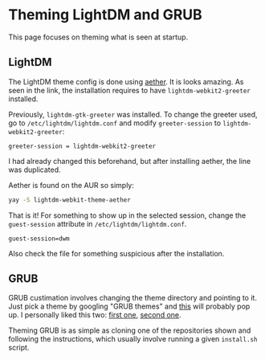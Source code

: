 # Theming LightDM and GRUB
This page focuses on theming what is seen at startup.

## LightDM
The LightDM theme config is done using [aether](https://github.com/NoiSek/Aether#installation). It is looks amazing. As seen in the link, the installation requires to have `lightdm-webkit2-greeter` installed.

Previously, `lightdm-gtk-greeter` was installed. To change the greeter used, go to `/etc/lightdm/lightdm.conf` and modify `greeter-session` to `lightdm-webkit2-greeter`:
```
greeter-session = lightdm-webkit2-greeter
```
I had already changed this beforehand, but after installing aether, the line was duplicated.

Aether is found on the AUR so simply:
```bash
yay -S lightdm-webkit-theme-aether
```
That is it! For something to show up in the selected session, change the `guest-session` attribute in `/etc/lightdm/lightdm.conf`. 
```
guest-session=dwm
```
Also check the file for something suspicious after the installation.

## GRUB 
GRUB custimation involves changing the theme directory and pointing to it. Just pick a theme by googling "GRUB themes" and [this](https://www.gnome-look.org/browse?cat=109) will probably pop up. I personally liked this two: [first one](https://github.com/Teraskull/bigsur-grub2-theme), [second one](https://github.com/vinceliuice/grub2-themes).

Theming GRUB is as simple as cloning one of the repositories shown and following the instructions, which usually involve running a given `install.sh` script.
